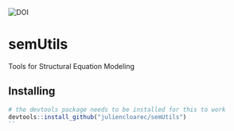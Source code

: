 ![DOI](https://zenodo.org/badge/DOI/10.5281/zenodo.5598245.svg)

# semUtils
Tools for Structural Equation Modeling

## Installing

``` r
# the devtools package needs to be installed for this to work
devtools::install_github("juliencloarec/semUtils") 
``
